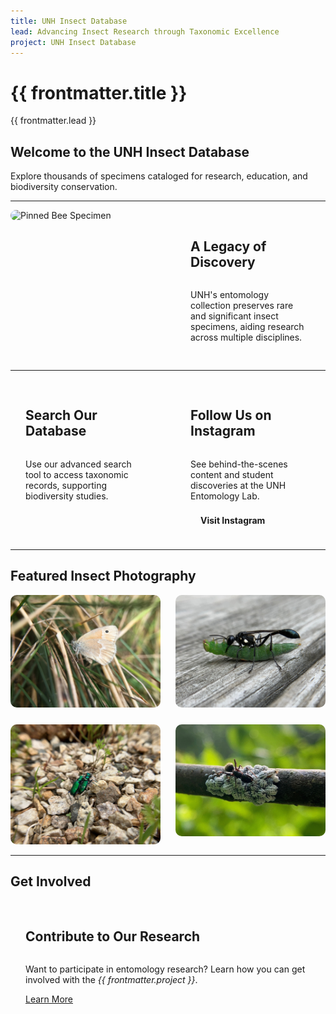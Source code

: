 ```yaml
---
title: UNH Insect Database
lead: Advancing Insect Research through Taxonomic Excellence
project: UNH Insect Database
---
```


<!-- HERO SECTION -->
<div class="homepage-header py-10 px-8 rounded-b-lg mb-8 shadow-lg">
  <div class="max-w-4xl mx-auto text-center">
    <h1 class="text-4xl font-extrabold tracking-wide animate-fade-in">{{ frontmatter.title }}</h1>
    <p class="mt-3 text-lg italic opacity-90">{{ frontmatter.lead }}</p>
  </div>
</div>

<style>
@keyframes fade-in {
  from { opacity: 0; transform: translateY(-10px); }
  to { opacity: 1; transform: translateY(0); }
}
.animate-fade-in { animation: fade-in 0.8s ease-out; }

/* Header Styling */
.homepage-header {
  background: linear-gradient(to bottom, var(--color-header-footer-bg), rgba(1, 61, 122, 0.1));
  color: var(--color-header-footer-text);
}
.dark .homepage-header {
  background: linear-gradient(to bottom, var(--color-header-footer-bg), rgba(22, 33, 54, 0.2));
}

/* Image Styling */
.image-card img {
  width: 100%;
  height: auto;
  border-radius: 10px;
  box-shadow: var(--shadow-md);
}

/* Two-Column Layout */
.grid-two-columns {
  display: grid;
  grid-template-columns: 1fr 1fr;
  gap: 1.5rem;
  align-items: start;
}

/* Card Styling */
.card {
  background: linear-gradient(135deg, var(--neutral-bg), var(--color-base-muted));
  border: 1px solid var(--color-base-border);
  border-radius: 12px;
  padding: 1rem 1.5rem;
  box-shadow: var(--shadow-md);
  display: flex;
  flex-direction: column;
  justify-content: center;
  min-height: auto;
}
</style>

<!-- MAIN CONTENT -->
## Welcome to the UNH Insect Database
Explore thousands of specimens cataloged for research, education, and biodiversity conservation.

---

<!-- TWO-COLUMN GRID -->
<div class="grid-two-columns">
  
  <!-- Left: Image -->
  <div class="image-card">
    <img src="/src/assets/images/Insects/NCSU_0025626_Head_View_3X.jpg" alt="Pinned Bee Specimen">
  </div>

  <!-- Right: Text -->
  <div class="card">
    <h2 class="text-xl font-bold mb-2">A Legacy of Discovery</h2>
    <p>UNH's entomology collection preserves rare and significant insect specimens, aiding research across multiple disciplines.</p>
  </div>

</div>

---

<!-- DATABASE & INSTAGRAM ROW -->
<div class="grid-two-columns">

  <!-- Explore Our Collection -->
  <div class="card">
    <h2 class="text-xl font-bold mb-2">Search Our Database</h2>
    <p>Use our advanced search tool to access taxonomic records, supporting biodiversity studies.</p>
    <autocomplete-otu class="w-full max-w-lg mx-auto my-4"/>
  </div>

  <!-- Instagram -->
  <div class="card">
    <h2 class="text-xl font-bold mb-2">Follow Us on Instagram</h2>
    <p>See behind-the-scenes content and student discoveries at the UNH Entomology Lab.</p>  
    <a href="https://www.instagram.com/unhentomologycollection" target="_blank"
       style="display: inline-block; background-color: var(--color-primary); color: var(--color-primary-content); padding: 0.5rem 1rem; border-radius: 4px; text-decoration: none; font-weight: bold;">
      Visit Instagram
    </a>
  </div>

</div>

---

<!-- GRID LAYOUT FOR FEATURED INSECTS -->
## Featured Insect Photography
<div class="grid-two-columns">

  <!-- Image 1 -->
  <div class="image-card">
    <img src="/src/assets/images/Insects/Owen1.jpg" alt="Butterfly in Grass">
  </div>

  <!-- Image 2 -->
  <div class="image-card">
    <img src="/src/assets/images/Insects/Owen2.jpg" alt="Parasitic Wasp with Caterpillar">
  </div>

  <!-- Image 3 -->
  <div class="image-card">
    <img src="/src/assets/images/Insects/Owen3.jpg" alt="Metallic Green Tiger Beetle">
  </div>

  <!-- Image 4 -->
  <div class="image-card">
    <img src="/src/assets/images/Insects/Owen4.jpg" alt="Ant on Tree Branch">
  </div>

</div>

---

<!-- GET INVOLVED SECTION -->
## Get Involved
<div class="card">
  <h2 class="text-xl font-bold mb-2">Contribute to Our Research</h2>
  <p>Want to participate in entomology research? Learn how you can get involved with the <em>{{ frontmatter.project }}</em>.</p>
  <a href="/about" class="text-blue-500 hover:underline">Learn More</a>
</div>
